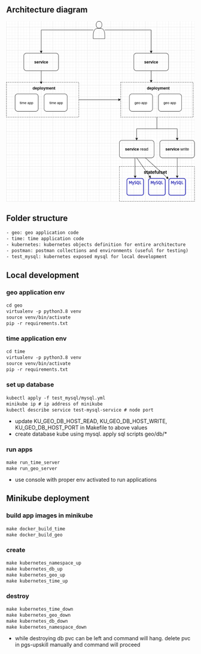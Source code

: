 

## Architecture diagram

![architecture](./kube.png)

## Folder structure
```
- geo: geo application code
- time: time application code
- kubernetes: kubernetes objects definition for entire architecture
- postman: postman collections and environments (useful for testing)
- test_mysql: kubernetes exposed mysql for local development
```

## Local development
### geo application env
```
cd geo
virtualenv -p python3.8 venv
source venv/bin/activate
pip -r requirements.txt
```
### time application env
```
cd time
virtualenv -p python3.8 venv
source venv/bin/activate
pip -r requirements.txt
```
### set up database
```
kubectl apply -f test_mysql/mysql.yml
minikube ip # ip address of minikube
kubectl describe service test-mysql-service # node port
```
- update KU_GEO_DB_HOST_READ, KU_GEO_DB_HOST_WRITE, KU_GEO_DB_HOST_PORT in Makefile to above values
- create database kube using mysql. apply sql scripts geo/db/*
### run apps
```
make run_time_server
make run_geo_server
```
- use console with proper env activated to run applications

## Minikube deployment
### build app images in minikube
```
make docker_build_time
make docker_build_geo
```
### create
```
make kubernetes_namespace_up
make kubernetes_db_up
make kubernetes_geo_up
make kubernetes_time_up
```
### destroy
```
make kubernetes_time_down
make kubernetes_geo_down
make kubernetes_db_down
make kubernetes_namespace_down
```
- while destroying db pvc can be left and command will hang. delete pvc in pgs-upskill manually and command will proceed

